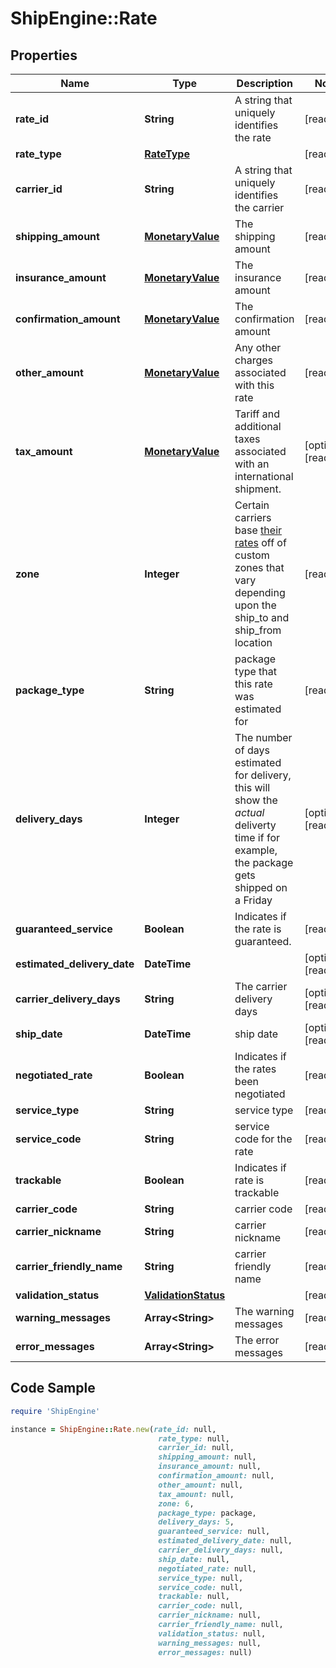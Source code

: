 # ShipEngine::Rate

## Properties

Name | Type | Description | Notes
------------ | ------------- | ------------- | -------------
**rate_id** | **String** | A string that uniquely identifies the rate | [readonly] 
**rate_type** | [**RateType**](RateType.md) |  | [readonly] 
**carrier_id** | **String** | A string that uniquely identifies the carrier | [readonly] 
**shipping_amount** | [**MonetaryValue**](MonetaryValue.md) | The shipping amount | [readonly] 
**insurance_amount** | [**MonetaryValue**](MonetaryValue.md) | The insurance amount | [readonly] 
**confirmation_amount** | [**MonetaryValue**](MonetaryValue.md) | The confirmation amount | [readonly] 
**other_amount** | [**MonetaryValue**](MonetaryValue.md) | Any other charges associated with this rate | [readonly] 
**tax_amount** | [**MonetaryValue**](MonetaryValue.md) | Tariff and additional taxes associated with an international shipment. | [optional] [readonly] 
**zone** | **Integer** | Certain carriers base [their rates](https://blog.stamps.com/2017/09/08/usps-postal-zones/) off of custom zones that vary depending upon the ship_to and ship_from location  | [readonly] 
**package_type** | **String** | package type that this rate was estimated for | [readonly] 
**delivery_days** | **Integer** | The number of days estimated for delivery, this will show the _actual_ deliverty time if for example, the package gets shipped on a Friday  | [optional] [readonly] 
**guaranteed_service** | **Boolean** | Indicates if the rate is guaranteed. | [readonly] 
**estimated_delivery_date** | **DateTime** |  | [optional] [readonly] 
**carrier_delivery_days** | **String** | The carrier delivery days | [optional] [readonly] 
**ship_date** | **DateTime** | ship date | [optional] [readonly] 
**negotiated_rate** | **Boolean** | Indicates if the rates been negotiated | [readonly] 
**service_type** | **String** | service type | [readonly] 
**service_code** | **String** | service code for the rate | [readonly] 
**trackable** | **Boolean** | Indicates if rate is trackable | [readonly] 
**carrier_code** | **String** | carrier code | [readonly] 
**carrier_nickname** | **String** | carrier nickname | [readonly] 
**carrier_friendly_name** | **String** | carrier friendly name | [readonly] 
**validation_status** | [**ValidationStatus**](ValidationStatus.md) |  | [readonly] 
**warning_messages** | **Array&lt;String&gt;** | The warning messages | [readonly] 
**error_messages** | **Array&lt;String&gt;** | The error messages | [readonly] 

## Code Sample

```ruby
require 'ShipEngine'

instance = ShipEngine::Rate.new(rate_id: null,
                                 rate_type: null,
                                 carrier_id: null,
                                 shipping_amount: null,
                                 insurance_amount: null,
                                 confirmation_amount: null,
                                 other_amount: null,
                                 tax_amount: null,
                                 zone: 6,
                                 package_type: package,
                                 delivery_days: 5,
                                 guaranteed_service: null,
                                 estimated_delivery_date: null,
                                 carrier_delivery_days: null,
                                 ship_date: null,
                                 negotiated_rate: null,
                                 service_type: null,
                                 service_code: null,
                                 trackable: null,
                                 carrier_code: null,
                                 carrier_nickname: null,
                                 carrier_friendly_name: null,
                                 validation_status: null,
                                 warning_messages: null,
                                 error_messages: null)
```


